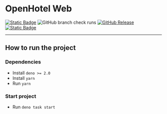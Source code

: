 # OpenHotel Web

[![Static Badge](https://img.shields.io/badge/CC_BY--NC--SA_4.0-blue?style=for-the-badge&color=gray)](/LICENSE)
![GitHub branch check runs](https://img.shields.io/github/check-runs/openhotel/web/master?style=for-the-badge)
[![GitHub Release](https://img.shields.io/github/v/release/openhotel/web?style=for-the-badge)](https://github.com/openhotel/web/releases/latest)
[![Static Badge](https://img.shields.io/badge/discord-b?style=for-the-badge&logo=discord&color=white)](https://discord.gg/qBZfPdNWUj)

---

## How to run the project

### Dependencies

- Install `deno >= 2.0`
- Install `yarn`
- Run `yarn`

### Start project

- Run `deno task start`
